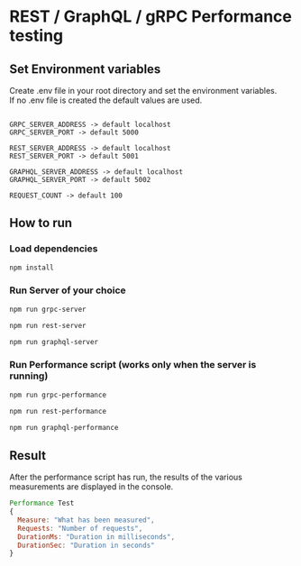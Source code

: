 # REST / GraphQL / gRPC Performance testing

## Set Environment variables

Create .env file in your root directory and set the environment variables.  
If no .env file is created the default values are used.

```

GRPC_SERVER_ADDRESS -> default localhost
GRPC_SERVER_PORT -> default 5000

REST_SERVER_ADDRESS -> default localhost
REST_SERVER_PORT -> default 5001

GRAPHQL_SERVER_ADDRESS -> default localhost
GRAPHQL_SERVER_PORT -> default 5002

REQUEST_COUNT -> default 100

```

## How to run

### Load dependencies

```bash
npm install
```

### Run Server of your choice

```bash
npm run grpc-server

npm run rest-server

npm run graphql-server
```

### Run Performance script (works only when the server is running)

```bash
npm run grpc-performance

npm run rest-performance

npm run graphql-performance
```

## Result

After the performance script has run, the results of the various measurements are displayed in the console.

```js
Performance Test
{
  Measure: "What has been measured",
  Requests: "Number of requests",
  DurationMs: "Duration in milliseconds",
  DurationSec: "Duration in seconds"
}
```
